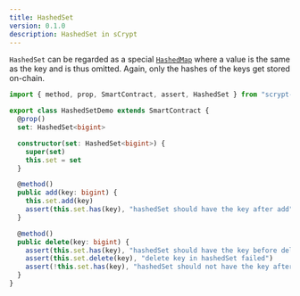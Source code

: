 ```yaml
---
title: HashedSet
version: 0.1.0
description: HashedSet in sCrypt
---
```


`HashedSet` can be regarded as a special [`HashedMap`](/hashed-map) where a value is the same as the key and is thus omitted. Again, only the hashes of the keys get stored on-chain.

```ts
import { method, prop, SmartContract, assert, HashedSet } from "scrypt-ts"

export class HashedSetDemo extends SmartContract {
  @prop()
  set: HashedSet<bigint>

  constructor(set: HashedSet<bigint>) {
    super(set)
    this.set = set
  }

  @method()
  public add(key: bigint) {
    this.set.add(key)
    assert(this.set.has(key), "hashedSet should have the key after add")
  }

  @method()
  public delete(key: bigint) {
    assert(this.set.has(key), "hashedSet should have the key before delete")
    assert(this.set.delete(key), "delete key in hashedSet failed")
    assert(!this.set.has(key), "hashedSet should not have the key after delete")
  }
}
```
